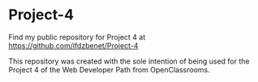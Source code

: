 # Project-4

Find my public repository for Project 4 at https://github.com/ifdzbenet/Project-4

This repository was created with the sole intention of being used for the Project 4 of the Web Developer Path from OpenClassrooms.

